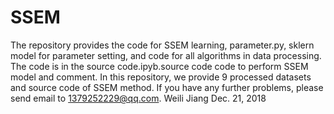 # SSEM
The repository provides the code for SSEM learning, parameter.py, sklern model for parameter setting, and code for all algorithms in data processing. The code is in the source code.ipyb.source code code to perform SSEM model and comment. In this repository, we provide 9 processed datasets and source code of SSEM method. If you have any further problems, please send email to 1379252229@qq.com.
Weili Jiang
Dec. 21, 2018
